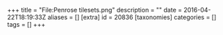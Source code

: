 +++
title = "File:Penrose tilesets.png"
description = ""
date = 2016-04-22T18:19:33Z
aliases = []
[extra]
id = 20836
[taxonomies]
categories = []
tags = []
+++


